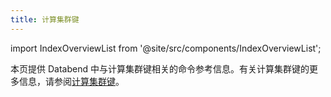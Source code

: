 ```yaml
---
title: 计算集群键
---
```

import IndexOverviewList from '@site/src/components/IndexOverviewList';

本页提供 Databend 中与计算集群键相关的命令参考信息。有关计算集群键的更多信息，请参阅[计算集群键](/guides/performance/cluster-key)。

<IndexOverviewList />